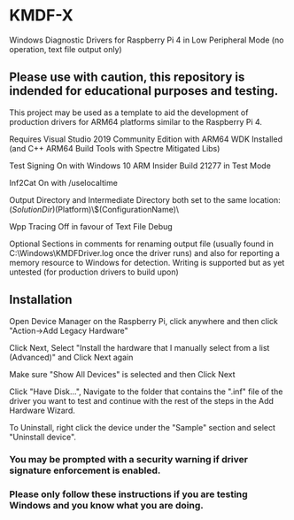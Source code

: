 # KMDF-X
Windows Diagnostic Drivers for Raspberry Pi 4 in Low Peripheral Mode (no operation, text file output only)

## Please use with caution, this repository is indended for educational purposes and testing. ##

This project may be used as a template to aid the development of production drivers for ARM64 platforms similar to the Raspberry Pi 4.

Requires Visual Studio 2019 Community Edition with ARM64 WDK Installed (and C++ ARM64 Build Tools with Spectre Mitigated Libs)

Test Signing On with Windows 10 ARM Insider Build 21277 in Test Mode

Inf2Cat On with /uselocaltime

Output Directory and Intermediate Directory both set to the same location: $(SolutionDir)$(Platform)\\$(ConfigurationName)\

Wpp Tracing Off in favour of Text File Debug

Optional Sections in comments for renaming output file (usually found in C:\Windows\KMDFDriver.log once the driver runs)
and also for reporting a memory resource to Windows for detection. Writing is supported but as yet untested (for production drivers to build upon)

## Installation ##

Open Device Manager on the Raspberry Pi, click anywhere and then click "Action->Add Legacy Hardware"

Click Next, Select "Install the hardware that I manually select from a list (Advanced)" and Click Next again

Make sure "Show All Devices" is selected and then Click Next

Click "Have Disk...", Navigate to the folder that contains the ".inf" file of the driver you want to test and
continue with the rest of the steps in the Add Hardware Wizard.

To Uninstall, right click the device under the "Sample" section and select "Uninstall device".

### You may be prompted with a security warning if driver signature enforcement is enabled. ###
### Please only follow these instructions if you are testing Windows and you know what you are doing. ###

